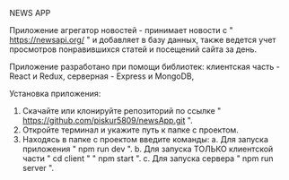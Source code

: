 NEWS APP

Приложение агрегатор новостей - принимает новости с " https://newsapi.org/ " и добавляет в базу данных, также ведется учет просмотров  понравившихся статей и посещений сайта за день.

Приложение разработано при помощи библиотек: клиентская часть - React и Redux, серверная - Express и MongoDB,

Установка приложения:

1. Скачайте или клонируйте репозиторий по ссылке " https://github.com/piskur5809/newsApp.git ".
2. Откройте терминал и укажите путь к папке с проектом.
3. Находясь в папке с проектом введите команды:
    а. Для запуска приложения " npm run dev ".
    b. Для запуска ТОЛЬКО клиентской части " cd client " " npm start ".
    с. Для запуска сервера " npm run server ".